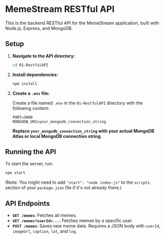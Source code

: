 # MemeStream RESTful API

This is the backend RESTful API for the MemeStream application, built with Node.js, Express, and MongoDB.

## Setup

1.  **Navigate to the API directory:**

    ```bash
    cd 01-RestfulAPI
    ```

2.  **Install dependencies:**

    ```bash
    npm install
    ```

3.  **Create a `.env` file:**

    Create a file named `.env` in the `01-RestfulAPI` directory with the following content:

    ```
    PORT=3000
    MONGODB_URI=your_mongodb_connection_string
    ```

    **Replace `your_mongodb_connection_string` with your actual MongoDB Atlas or local MongoDB connection string.**

## Running the API

To start the server, run:

```bash
npm start
```

(Note: You might need to add `"start": "node index.js"` to the `scripts` section of your `package.json` file if it's not already there.)

## API Endpoints

*   **`GET /memes`**: Fetches all memes.
*   **`GET /memes?userId=...`**: Fetches memes by a specific user.
*   **`POST /memes`**: Saves new meme data. Requires a JSON body with `userId`, `imageUrl`, `caption`, `lat`, and `lng`.